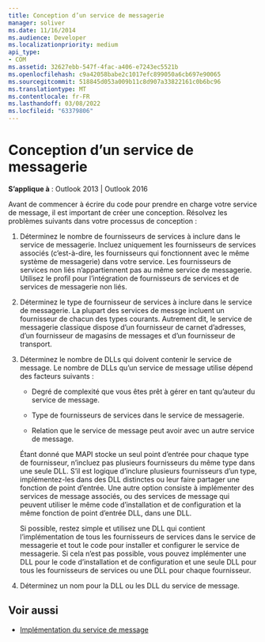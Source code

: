 ```yaml
---
title: Conception d’un service de messagerie
manager: soliver
ms.date: 11/16/2014
ms.audience: Developer
ms.localizationpriority: medium
api_type:
- COM
ms.assetid: 32627ebb-547f-4fac-a406-e7243ec5521b
ms.openlocfilehash: c9a42058babe2c1017efc899050a6cb697e90065
ms.sourcegitcommit: 518845d053a009b11c8d907a33822161c0b6bc96
ms.translationtype: MT
ms.contentlocale: fr-FR
ms.lasthandoff: 03/08/2022
ms.locfileid: "63379806"
---
```

# <a name="designing-a-message-service"></a>Conception d’un service de messagerie

**S’applique à** : Outlook 2013 | Outlook 2016 
  
Avant de commencer à écrire du code pour prendre en charge votre service de message, il est important de créer une conception. Résolvez les problèmes suivants dans votre processus de conception :
  
1. Déterminez le nombre de fournisseurs de services à inclure dans le service de messagerie. Incluez uniquement les fournisseurs de services associés (c’est-à-dire, les fournisseurs qui fonctionnent avec le même système de messagerie) dans votre service. Les fournisseurs de services non liés n’appartiennent pas au même service de messagerie. Utilisez le profil pour l’intégration de fournisseurs de services et de services de messagerie non liés.
    
2. Déterminez le type de fournisseur de services à inclure dans le service de messagerie. La plupart des services de messge incluent un fournisseur de chacun des types courants. Autrement dit, le service de messagerie classique dispose d’un fournisseur de carnet d’adresses, d’un fournisseur de magasins de messages et d’un fournisseur de transport.
    
3. Déterminez le nombre de DLLs qui doivent contenir le service de message. Le nombre de DLLs qu’un service de message utilise dépend des facteurs suivants :
    
   - Degré de complexité que vous êtes prêt à gérer en tant qu’auteur du service de message.
    
   - Type de fournisseurs de services dans le service de messagerie.
    
   - Relation que le service de message peut avoir avec un autre service de message.
    
   Étant donné que MAPI stocke un seul point d’entrée pour chaque type de fournisseur, n’incluez pas plusieurs fournisseurs du même type dans une seule DLL. S’il est logique d’inclure plusieurs fournisseurs d’un type, implémentez-les dans des DLL distinctes ou leur faire partager une fonction de point d’entrée. Une autre option consiste à implémenter des services de message associés, ou des services de message qui peuvent utiliser le même code d’installation et de configuration et la même fonction de point d’entrée DLL, dans une DLL.
    
   Si possible, restez simple et utilisez une DLL qui contient l’implémentation de tous les fournisseurs de services dans le service de messagerie et tout le code pour installer et configurer le service de messagerie. Si cela n’est pas possible, vous pouvez implémenter une DLL pour le code d’installation et de configuration et une seule DLL pour tous les fournisseurs de services ou une DLL pour chaque fournisseur.
    
4. Déterminez un nom pour la DLL ou les DLL du service de message. 
    
## <a name="see-also"></a>Voir aussi

- [Implémentation du service de message](message-service-implementation.md)

